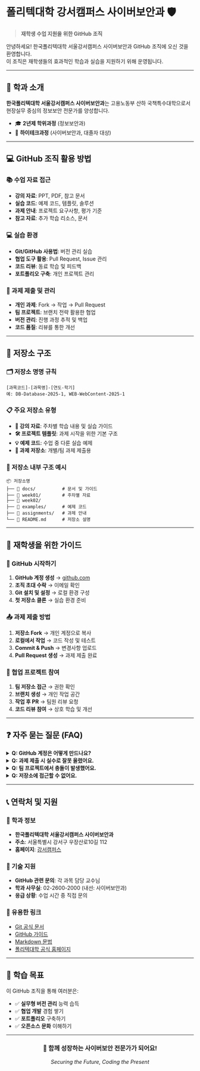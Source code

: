 # 폴리텍대학 강서캠퍼스 사이버보안과 🛡️

> **재학생 수업 지원을 위한 GitHub 조직**

안녕하세요! 한국폴리텍대학 서울강서캠퍼스 사이버보안과 GitHub 조직에 오신 것을 환영합니다.  
이 조직은 재학생들의 효과적인 학습과 실습을 지원하기 위해 운영됩니다.

---

## 🏫 학과 소개

**한국폴리텍대학 서울강서캠퍼스 사이버보안과**는 고용노동부 산하 국책특수대학으로서 현장실무 중심의 정보보안 전문가를 양성합니다.

- 🎓 **2년제 학위과정** (정보보안과)
- 🔧 **하이테크과정** (사이버보안과, 대졸자 대상)

---

## 💻 GitHub 조직 활용 방법

### 📚 수업 자료 접근
- **강의 자료**: PPT, PDF, 참고 문서
- **실습 코드**: 예제 코드, 템플릿, 솔루션
- **과제 안내**: 프로젝트 요구사항, 평가 기준
- **참고 자료**: 추가 학습 리소스, 문서

### 💻 실습 환경
- **Git/GitHub 사용법**: 버전 관리 실습
- **협업 도구 활용**: Pull Request, Issue 관리
- **코드 리뷰**: 동료 학습 및 피드백
- **포트폴리오 구축**: 개인 프로젝트 관리

### 📁 과제 제출 및 관리
- **개인 과제**: Fork → 작업 → Pull Request
- **팀 프로젝트**: 브랜치 전략 활용한 협업
- **버전 관리**: 진행 과정 추적 및 백업
- **코드 품질**: 리뷰를 통한 개선

---

## 📂 저장소 구조

### 🗂️ 저장소 명명 규칙
```
[과목코드]-[과목명]-[연도-학기]
예: DB-Database-2025-1, WEB-WebContent-2025-1
```

### 📋 주요 저장소 유형
- **📖 강의 자료**: 주차별 학습 내용 및 실습 가이드
- **🛠️ 프로젝트 템플릿**: 과제 시작을 위한 기본 구조
- **💡 예제 코드**: 수업 중 다룬 실습 예제
- **📝 과제 저장소**: 개별/팀 과제 제출용

### 📁 저장소 내부 구조 예시
```
📦 저장소명
├── 📂 docs/          # 문서 및 가이드
├── 📂 week01/        # 주차별 자료
├── 📂 week02/
├── 📂 examples/      # 예제 코드
├── 📂 assignments/   # 과제 안내
└── 📄 README.md      # 저장소 설명
```

---

## 🔰 재학생을 위한 가이드

### 📝 GitHub 시작하기
1. **GitHub 계정 생성** → [github.com](https://github.com)
2. **조직 초대 수락** → 이메일 확인
3. **Git 설치 및 설정** → 로컬 환경 구성
4. **첫 저장소 클론** → 실습 환경 준비

### 📤 과제 제출 방법
1. **저장소 Fork** → 개인 계정으로 복사
2. **로컬에서 작업** → 코드 작성 및 테스트
3. **Commit & Push** → 변경사항 업로드
4. **Pull Request 생성** → 과제 제출 완료

### 🤝 협업 프로젝트 참여
1. **팀 저장소 접근** → 권한 확인
2. **브랜치 생성** → 개인 작업 공간
3. **작업 후 PR** → 팀원 리뷰 요청
4. **코드 리뷰 참여** → 상호 학습 및 개선

---

## ❓ 자주 묻는 질문 (FAQ)

<details>
<summary><b>Q: GitHub 계정은 어떻게 만드나요?</b></summary>

A: [GitHub 공식 사이트](https://github.com)에서 무료로 계정을 생성할 수 있습니다. 학교 이메일 주소 사용을 권장합니다.
</details>

<details>
<summary><b>Q: 과제 제출 시 실수로 잘못 올렸어요.</b></summary>

A: Git의 버전 관리 기능을 활용해 수정할 수 있습니다. 급한 경우 담당 교수님께 문의하세요.
</details>

<details>
<summary><b>Q: 팀 프로젝트에서 충돌이 발생했어요.</b></summary>

A: Git merge conflict 해결 방법을 학습하거나, 팀원과 협의하여 해결하세요. 필요시 교수님께 도움을 요청하세요.
</details>

<details>
<summary><b>Q: 저장소에 접근할 수 없어요.</b></summary>

A: 조직 초대를 수락했는지 확인하고, 권한 문제일 경우 학과 사무실로 문의하세요.
</details>

---

## 📞 연락처 및 지원

### 🏫 학과 정보
- **한국폴리텍대학 서울강서캠퍼스 사이버보안과**
- **주소**: 서울특별시 강서구 우장산로10길 112
- **홈페이지**: [강서캠퍼스](https://www.kopo.ac.kr/kangseo/)

### 📧 기술 지원
- **GitHub 관련 문의**: 각 과목 담당 교수님
- **학과 사무실**: 02-2600-2000 (내선: 사이버보안과)
- **응급 상황**: 수업 시간 중 직접 문의

### 🔗 유용한 링크
- [Git 공식 문서](https://git-scm.com/doc)
- [GitHub 가이드](https://guides.github.com/)
- [Markdown 문법](https://www.markdownguide.org/)
- [폴리텍대학 공식 홈페이지](https://www.kopo.ac.kr/)

---

## 🎯 학습 목표

이 GitHub 조직을 통해 여러분은:
- ✅ **실무형 버전 관리** 능력 습득
- ✅ **협업 개발** 경험 쌓기
- ✅ **포트폴리오** 구축하기
- ✅ **오픈소스 문화** 이해하기

---

<div align="center">
  <h3>🚀 함께 성장하는 사이버보안 전문가가 되어요!</h3>
  <p><i>Securing the Future, Coding the Present</i></p>
</div>